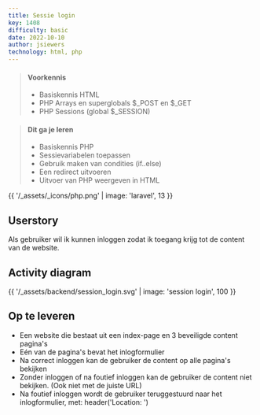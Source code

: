 ```yaml
---
title: Sessie login
key: 1408
difficulty: basic
date: 2022-10-10
author: jsiewers
technology: html, php
---
```


> #### Voorkennis
> * Basiskennis HTML
> * PHP Arrays en superglobals $_POST en $_GET
> * PHP Sessions (global $_SESSION)

> #### Dit ga je leren
> * Basiskennis PHP
> * Sessievariabelen toepassen
> * Gebruik maken van condities (if..else)
> * Een redirect uitvoeren
> * Uitvoer van PHP weergeven in HTML

{{ '/_assets/_icons/php.png'  | image: 'laravel', 13 }}

## Userstory
Als gebruiker wil ik kunnen inloggen zodat ik toegang krijg tot de content van de website.

## Activity diagram

{{ '/_assets/backend/session_login.svg' | image: 'session login', 100 }}


## Op te leveren
* Een website die bestaat uit een index-page en 3 beveiligde content pagina's
* Eén van de pagina's bevat het inlogformulier
* Na correct inloggen kan de gebruiker de content op alle pagina's bekijken
* Zonder inloggen of na foutief inloggen kan de gebruiker de content niet bekijken. (Ook niet met de juiste URL)
* Na foutief inloggen wordt de gebruiker teruggestuurd naar het inlogformulier, met: header('Location:  ') 
